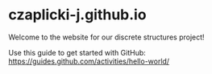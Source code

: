 # czaplicki-j.github.io
Welcome to the website for our discrete structures project!

Use this guide to get started with GitHub: https://guides.github.com/activities/hello-world/
